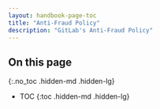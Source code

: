 ```yaml
---
layout: handbook-page-toc
title: "Anti-Fraud Policy"
description: "GitLab's Anti-Fraud Policy"
---
```


## On this page
{:.no_toc .hidden-md .hidden-lg}

- TOC
{:toc .hidden-md .hidden-lg}
